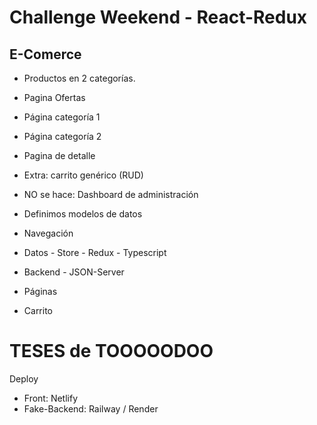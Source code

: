 # Challenge Weekend - React-Redux

## E-Comerce

-   Productos en 2 categorías.
-   Pagina Ofertas
-   Página categoría 1
-   Página categoría 2
-   Pagina de detalle

-   Extra: carrito genérico (RUD)

-   NO se hace: Dashboard de administración

-   Definimos modelos de datos
-   Navegación
-   Datos - Store - Redux - Typescript
-   Backend - JSON-Server
-   Páginas
-   Carrito

# TESES de TOOOOODOO

Deploy

-   Front: Netlify
-   Fake-Backend: Railway / Render
